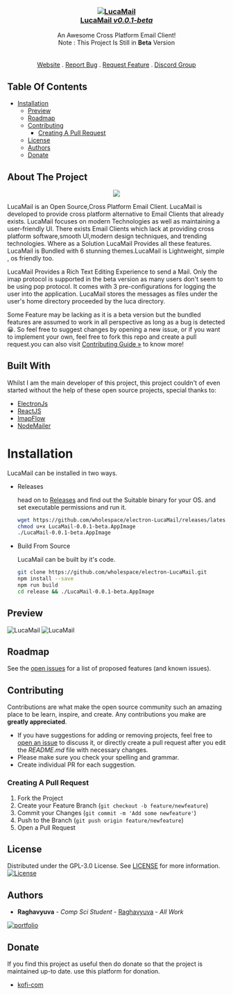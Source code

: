 <br/>
<p align="center">
  <a href="https://wholespace.netlify.app">
<h3 align="center"><img src="https://imgur.com/tcrXEKK.png" alt="LucaMail"><br>LucaMail <i>v0.0.1-beta</i></h3>  </a>
  <p align="center">
    An Awesome Cross Platform Email Client!
    <br/>
    Note : This Project Is Still in <strong>Beta</strong>  Version
    <br/>
    <br/>
    <br/>
    <a href="https://wholespace.netlify.app">Website</a>
    .
    <a href="https://github.com/wholespace/electron-LucaMail/issues">Report Bug</a>
    .
    <a href="https://github.com/wholespace/electron-LucaMail/issues">Request Feature</a>
    .
    <a href="https://discord.gg/BwwMtmXs">Discord Group</a>
  </p>
</p>

## Table Of Contents

- [Installation](#installation)
  - [Preview](#preview)
  - [Roadmap](#roadmap)
  - [Contributing](#contributing)
    - [Creating A Pull Request](#creating-a-pull-request)
  - [License](https://github.com/wholespace/electron-LucaMail/blob/master/LICENSE)
  - [Authors](#authors)
  - [Donate](#donate)

## About The Project

 <p align="center"><img src="https://imgur.com/A2xKUvn.png"></p>
LucaMail is an Open Source,Cross Platform  Email Client. LucaMail is developed to provide cross platform alternative to Email Clients
that already exists. LucaMail focuses on modern Technologies as well as maintaining a user-friendly UI. There exists  Email Clients which lack at providing cross platform software,smooth UI,modern design techniques, and trending technologies. Where as a Solution LucaMail Provides all these features.
LucaMail is Bundled with 6 stunning themes.LucaMail is Lightweight, simple , os friendly too.
 
LucaMail Provides a Rich Text Editing Experience to send a Mail. Only the imap protocol is supported in the beta version as many users don't seem to be using pop protocol.
It comes with 3 pre-configurations for logging the user into the application. LucaMail stores the messages as files under the user's home directory proceeded by the luca directory.

Some Feature may be lacking as it is a beta version but the bundled features are assumed to work in all perspective
as long as a bug is detected 😀. So feel free to suggest changes by opening a new issue, or if you want to implement your own, feel free to fork this repo and create a pull request.you can also visit [Contributing Guide »](#contributing) to know more!

## Built With

Whilst I am the main developer of this project, this project couldn't of even started without the help of these open source projects, special thanks to:

- [ElectronJs](https://www.electronjs.org/)
- [ReactJS](https://reactjs.org/)
- [ImapFlow](https://imapflow.com/)
- [NodeMailer](https://nodemailer.com/about/)

# Installation

LucaMail can be installed in two ways.

- Releases

  head on to [Releases](https://github.com/wholespace/electron-LucaMail/releases/latest) and find out the Suitable binary for your OS. and set executable permissions and run it.

  ```sh
  wget https://github.com/wholespace/electron-LucaMail/releases/latest/download/LucaMail-0.0.1-beta.AppImage
  chmod u+x LucaMail-0.0.1-beta.AppImage
  ./LucaMail-0.0.1-beta.AppImage
  ```

- Build From Source

  LucaMail can be built by it's code.

  ```sh
  git clone https://github.com/wholespace/electron-LucaMail.git
  npm install --save
  npm run build
  cd release && ./LucaMail-0.0.1-beta.AppImage
  ```

## Preview

<img src="https://github.com/wholespace/electron-LucaMail/blob/master/src/Static/ssCreamRose.png" alt="LucaMail">
<img src="https://github.com/wholespace/electron-LucaMail/blob/master/src/Static/ssDark.png" alt="LucaMail">

## Roadmap

See the [open issues](https://github.com/wholespace/electron-LucaMail/issues) for a list of proposed features (and known issues).

## Contributing

Contributions are what make the open source community such an amazing place to be learn, inspire, and create. Any contributions you make are **greatly appreciated**.

- If you have suggestions for adding or removing projects, feel free to [open an issue](https://github.com/wholespace/electron-LucaMail/issues/new) to discuss it, or directly create a pull request after you edit the _README.md_ file with necessary changes.
- Please make sure you check your spelling and grammar.
- Create individual PR for each suggestion.

### Creating A Pull Request

1. Fork the Project
2. Create your Feature Branch (`git checkout -b feature/newfeature`)
3. Commit your Changes (`git commit -m 'Add some newfeature'`)
4. Push to the Branch (`git push origin feature/newfeature`)
5. Open a Pull Request

## License

Distributed under the GPL-3.0 License. See [LICENSE](https://github.com/wholespace/electron-LucaMail/blob/master/LICENSE) for more information.  
[![License](https://www.gnu.org/graphics/gplv3-with-text-136x68.png)](https://github.com/wholespace/electron-LucaMail/blob/master/LICENSE)

## Authors

- **Raghavyuva** - _Comp Sci Student_ - [Raghavyuva](https://raghavyuva.com/) - _All Work_

[![portfolio](https://img.shields.io/badge/my_portfolio-000?style=for-the-badge&logo=ko-fi&logoColor=white)](https://wholespace.netlify.app)

## Donate

If you find this project as useful then do donate so that the project is maintained up-to date.
use this platform for donation.

- [kofi-com](https://ko-fi.com/wholespace)
